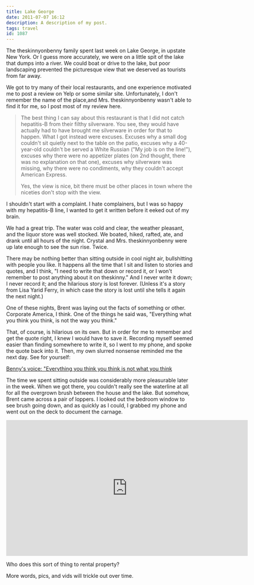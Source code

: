 ```yaml
---
title: Lake George
date: 2011-07-07 16:12
description: A description of my post.
tags: travel
id: 1087
---
```

The theskinnyonbenny family spent last week on Lake George, in upstate New York. Or I guess more accurately, we were on a little spit of the lake that dumps into a river. We could boat or drive to the lake, but poor landscaping prevented the picturesque view that we deserved as tourists from far away. 

We got to try many of their local restaurants, and one experience motivated me to post a review on Yelp or some similar site. Unfortunately, I don't remember the name of the place,and Mrs. theskinnyonbenny wasn't able to find it for me, so I post most of my review here. 

<blockquote>The best thing I can say about this restaurant is that I did not catch hepatitis-B from their filthy silverware. You see, they would have actually had to have brought me silverware in order for that to happen. What I got instead were excuses. Excuses why a small dog couldn't sit quietly next to the table on the patio, excuses why a 40-year-old couldn't be served a White Russian ("My job is on the line!"), excuses why there were no appetizer plates (on 2nd thought, there was no explanation on that one), excuses why silverware was missing, why there were no condiments, why they couldn't accept American Express. 

Yes, the view is nice, bit there must be other places in town where the niceties don't stop with the view. </blockquote>

I shouldn't start with a complaint.  I hate complainers, but I was so happy with my hepatitis-B line, I wanted to get it written before it eeked out of my brain. 

We had a great trip. The water was cold and clear, the weather pleasant, and the liquor store was well stocked. We boated, hiked, rafted, ate, and drank until all hours of the night. Crystal and Mrs. theskinnyonbenny were up late enough to see the sun rise.  Twice. 

There may be nothing better than sitting outside in cool night air, bullshitting with people you like.  It happens all the time that I sit and listen to stories and quotes, and I think, "I need to write that down or record it, or I won't remember to post anything about it on theskinny."  And I never write it down; I never record it; and the hilarious story is lost forever.  (Unless it's a story from Lisa Yarid Ferry, in which case the story is lost until she tells it again the next night.)

One of these nights, Brent was laying out the facts of something or other.  Corporate America, I think.  One of the things he said was, "Everything what you think you think, is not the way you think."

That, of course, is hilarious on its own.  But in order for me to remember and get the quote right, I knew I would have to save it.  Recording myself seemed easier than finding somewhere to write it, so I went to my phone, and spoke the quote back into it.  Then, my own slurred nonsense reminded me the next day.  See for yourself:

<script type="text/javascript" src="http://mediaplayer.yahoo.com/js"></script><a href="/sound/EverythingYouThink.wav">Benny's voice:  "Everything you think you think is not what you think</a>

The time we spent sitting outside was considerably more pleasurable later in the week.  When we got there, you couldn't really see the waterline at all for all the overgrown brush between the house and the lake.  But somehow, Brent came across a pair of loppers.  I looked out the bedroom window to see brush going down, and as quickly as I could, I grabbed my phone and went out on the deck to document the carnage.

<iframe src="http://player.vimeo.com/video/26141630?title=0&amp;byline=0&amp;portrait=0" width="651" height="366" frameborder="0"></iframe>

Who does this sort of thing to rental property?

More words, pics, and vids will trickle out over time.
